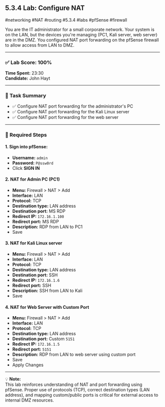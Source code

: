 ## 5.3.4 Lab: Configure NAT  
#networking #NAT #routing #5.3.4 #labs #pfSense #firewall

You are the IT administrator for a small corporate network. Your system is on the LAN, but the devices you're managing (PC1, Kali server, web server) are in the DMZ. You configured NAT port forwarding on the pfSense firewall to allow access from LAN to DMZ.

---

### ✅ Lab Score: 100%  
**Time Spent:** 23:30  
**Candidate:** John Hayt  

---

### 🧱 Task Summary  

- ✅ Configure NAT port forwarding for the administrator's PC  
- ✅ Configure NAT port forwarding for the Kali Linux server  
- ✅ Configure NAT port forwarding for the web server  

---

### 🔧 Required Steps

#### 1. Sign into pfSense:
- **Username:** `admin`  
- **Password:** `P@ssw0rd`  
- Click **SIGN IN**

#### 2. NAT for Admin PC (PC1)
- **Menu:** Firewall > NAT > Add  
- **Interface:** LAN  
- **Protocol:** TCP  
- **Destination type:** LAN address  
- **Destination port:** MS RDP  
- **Redirect IP:** `172.16.1.100`  
- **Redirect port:** MS RDP  
- **Description:** RDP from LAN to PC1  
- Save

#### 3. NAT for Kali Linux server
- **Menu:** Firewall > NAT > Add  
- **Interface:** LAN  
- **Protocol:** TCP  
- **Destination type:** LAN address  
- **Destination port:** SSH  
- **Redirect IP:** `172.16.1.6`  
- **Redirect port:** SSH  
- **Description:** SSH from LAN to Kali  
- Save

#### 4. NAT for Web Server with Custom Port
- **Menu:** Firewall > NAT > Add  
- **Interface:** LAN  
- **Protocol:** TCP  
- **Destination type:** LAN address  
- **Destination port:** Custom `5151`  
- **Redirect IP:** `172.16.1.5`  
- **Redirect port:** `5151`  
- **Description:** RDP from LAN to web server using custom port  
- Save  
- Apply Changes  

---

💡 **Note:**  
This lab reinforces understanding of NAT and port forwarding using pfSense. Proper use of protocols (TCP), correct destination types (LAN address), and mapping custom/public ports is critical for external access to internal DMZ resources.

